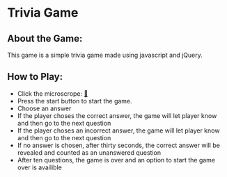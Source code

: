 # Trivia Game

## About the Game:

This game is a simple trivia game made using javascript and jQuery. 

## How to Play:

* Click the microscrope: [:microscope:](https://melissajwomack.github.io/TriviaGame/)
* Press the start button to start the game.
* Choose an answer
* If the player choses the correct answer, the game will let player know and then go to the next question
* If the player choses an incorrect answer, the game will let player know and then go to the next question
* If no answer is chosen, after thirty seconds, the correct answer will be revealed and counted as an unanswered question
* After ten questions, the game is over and an option to start the game over is availible


